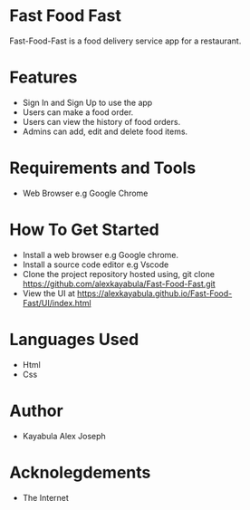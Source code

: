 # Fast Food Fast
  Fast-Food-Fast is a food delivery service app for a restaurant.

# Features
- Sign In and Sign Up to use the app
- Users can make a food order.
- Users can view the history of food orders.
- Admins can add, edit and delete food items.

# Requirements and Tools
- Web Browser e.g Google Chrome

# How To Get Started
- Install a web browser e.g Google chrome.
- Install a source code editor e.g Vscode
- Clone the project repository hosted using, git clone https://github.com/alexkayabula/Fast-Food-Fast.git
- View the UI at https://alexkayabula.github.io/Fast-Food-Fast/UI/index.html

# Languages Used
- Html
- Css

# Author
- Kayabula Alex Joseph

# Acknolegdements
- The Internet
